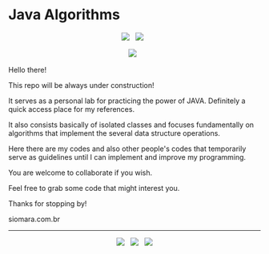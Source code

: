 # Java Algorithms

<p align='center'>
  <img src="https://img.shields.io/badge/Jakarta-Java-007396?style=for-the-badge&logo=java&logoColor=white" />&nbsp;&nbsp;
  <img src="https://img.shields.io/badge/IDE-VS%20Code-007ACC?style=for-the-badge&logo=visualstudiocode&logoColor=white" />&nbsp;&nbsp; 
</p>

<p align='center'>
  <img src="https://img.shields.io/badge/Jakarta-Java-007396?style=for-the-badge&logo=java&logoColor=white" />&nbsp;&nbsp;
</p>

Hello there!

This repo will be always under construction!

It serves as a personal lab for practicing the power of JAVA. Definitely a quick access place for my references.

It also consists basically of isolated classes and focuses fundamentally on algorithms that implement the several data structure operations. 

Here there are my codes and also other people's codes that temporarily serve as guidelines until I can implement and improve my programming.

You are welcome to collaborate if you wish.

Feel free to grab some code that might interest you.

Thanks for stopping by!

siomara.com.br

<!-- FOOTER (Author / Visit My Online Resume / Download My PDF Resume) -->
<hr>
<p align='center'>
  <a href="#"><img
      src="https://img.shields.io/badge/author-%C2%A9%20Siomara%20Cintia%20Pantarotto.%20All%20rights%20reserved.-008080?style=social"></a>&nbsp;&nbsp;
  <a href="https://siomara.com.br/"><img
      src="https://img.shields.io/badge/visit-My Online Resume-008080?style=social"></a>&nbsp;&nbsp;
  <a href="https://siomara.com.br/ResumePANTAROTTO.pdf"><img
      src="https://img.shields.io/badge/download-My PDF Resume-008080?style=social"></a>
</p>
